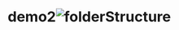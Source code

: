 # demo2![folderStructure](https://user-images.githubusercontent.com/107851939/214013960-b70b08d5-d129-4f95-9598-abf3ca71ae8f.png)
